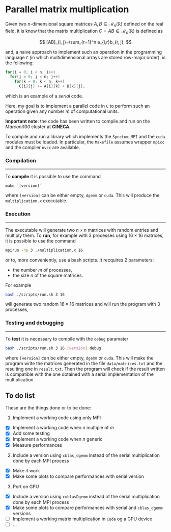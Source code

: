 # Parallel matrix multiplication

Given two $n$-dimensional square matrices $A, B \in\mathcal{M}_{n}(\mathbb{R})$ defined on the real field, it is know that the matrix multiplication $C=AB\in\mathcal{M}_n(\mathbb{R})$ is defined as

$$
[AB]_{i, j}=\sum_{r=1}^n a_{i,r}b_{r, j},
$$

and, a naive approach to implement such an operation in the programming language `C` (in which multidimensional arrays are stored row-major order), is the following:

```C
for(i = 0; i < n; i++)
  for(j = 0; j < n; j++)
    for(k = 0; k < n; k++)
      C[i][j] += A[i][k] + B[k][j];
 ```
 
which is an example of a *serial* code.
 
Here, my goal is to implement a parallel code in `C` to perform such an operation given any number $m$ of computational units. 

**Important note**: the code has been written to compile and run on the *Marconi100* cluster at **CINECA**.

To compile and run a library which implements the `Spectum_MPI` and the `cuda` modules must be loaded. In particular, the `Makefile` assumes wrapper `mpicc` and the compiler `nvcc` are available.

### Compilation
---
To **compile** it is possible to use the command 
```
make `[version]`
``` 
where `[version]` can be either empty, `dgemm` or `cuda`. This will produce the `multiplication.x` executable. 

### Execution
---
The executable will generate two $n\times n$ matrices with random entries and multiply them. To **run**, for example with 3 processes using $16\times 16$ matrices, it is possible to use the command 
```bash
mpirun -np 3 ./multiplication.x 16
```
or to, more conveniently, use a bash scripts. It recquires 2 parameters:
- the number $m$ of processes,
- the size $n$ of the square matrices.
  
For example
```bash
bash ./scripts/run.sh 3 16
```
will generate two random $16\times 16$ matrices and will run the program with $3$ processes,

### Testing and debugging
---
To **test** it is necessary to compile with the `debug` paramater
```bash
bash ./scripts/run.sh 3 16 [version] debug
```
where `[version]` can be either empty, `dgemm` or `cuda`. This will make the program write the matrices generated in the file `data/matrices.txt` and the resulting one in `result.txt`. Then the program will check if the result written is compatible with the one obtained with a serial implementation of the multiplication.

## To do list
These are the things done or to be done:
1. Implement a working code using only MPI
- [x] Implement a working code when $n$ multiple of $m$
- [x] Add some testing
- [x] Implement a working code when $n$ generic 
- [x] Measure performances
2. Include a version using `cblas_dgemm` instead of the serial multiplication done by each MPI process
- [x] Make it work
- [x] Make some plots to compare performances with serial version
3. Port on GPU 
- [x] Include a version using `cublasDgemm` instead of the serial multiplication done by each MPI process
- [x] Make some plots to compare performances with serial and `cblas_dgemm` versions
- [ ] Implement a working matrix multiplication in `Cuda` og a GPU device
- [ ] ...
